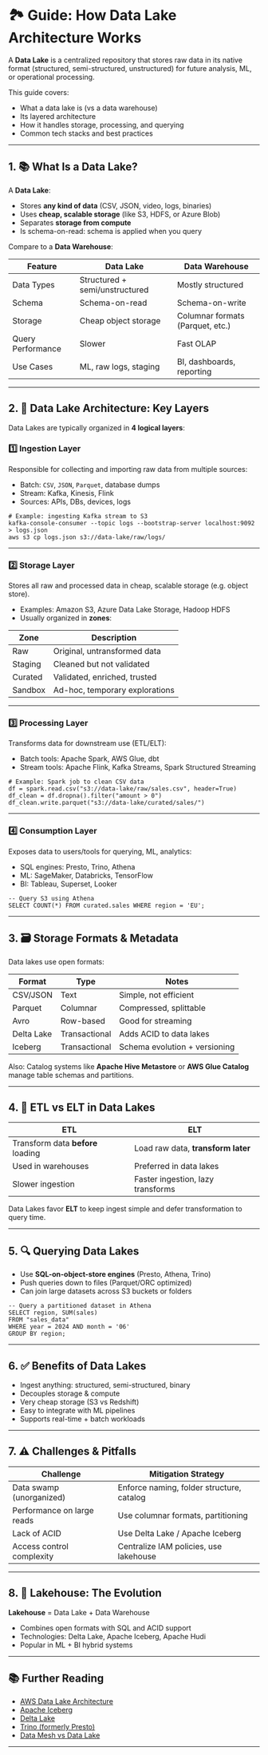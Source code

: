 # 🏞️ Guide: How Data Lake Architecture Works

A **Data Lake** is a centralized repository that stores raw data in its native format (structured, semi-structured, unstructured) for future analysis, ML, or operational processing.

This guide covers:
- What a data lake is (vs a data warehouse)
- Its layered architecture
- How it handles storage, processing, and querying
- Common tech stacks and best practices

---

## 1. 📚 What Is a Data Lake?

A **Data Lake**:
- Stores **any kind of data** (CSV, JSON, video, logs, binaries)
- Uses **cheap, scalable storage** (like S3, HDFS, or Azure Blob)
- Separates **storage from compute**
- Is schema-on-read: schema is applied when you query

Compare to a **Data Warehouse**:

| Feature               | Data Lake                      | Data Warehouse                   |
|-----------------------|---------------------------------|----------------------------------|
| Data Types            | Structured + semi/unstructured | Mostly structured                |
| Schema                | Schema-on-read                 | Schema-on-write                  |
| Storage               | Cheap object storage           | Columnar formats (Parquet, etc.) |
| Query Performance     | Slower                         | Fast OLAP                        |
| Use Cases             | ML, raw logs, staging           | BI, dashboards, reporting        |

---

## 2. 🧱 Data Lake Architecture: Key Layers

Data Lakes are typically organized in **4 logical layers**:

### 1️⃣ **Ingestion Layer**
Responsible for collecting and importing raw data from multiple sources:

- Batch: `CSV`, `JSON`, `Parquet`, database dumps
- Stream: Kafka, Kinesis, Flink
- Sources: APIs, DBs, devices, logs

```
# Example: ingesting Kafka stream to S3
kafka-console-consumer --topic logs --bootstrap-server localhost:9092 > logs.json
aws s3 cp logs.json s3://data-lake/raw/logs/
```

---

### 2️⃣ **Storage Layer**
Stores all raw and processed data in cheap, scalable storage (e.g. object store).

- Examples: Amazon S3, Azure Data Lake Storage, Hadoop HDFS
- Usually organized in **zones**:

| Zone        | Description                       |
|-------------|-----------------------------------|
| Raw         | Original, untransformed data      |
| Staging     | Cleaned but not validated         |
| Curated     | Validated, enriched, trusted      |
| Sandbox     | Ad-hoc, temporary explorations    |

---

### 3️⃣ **Processing Layer**
Transforms data for downstream use (ETL/ELT):

- Batch tools: Apache Spark, AWS Glue, dbt
- Stream tools: Apache Flink, Kafka Streams, Spark Structured Streaming

```
# Example: Spark job to clean CSV data
df = spark.read.csv("s3://data-lake/raw/sales.csv", header=True)
df_clean = df.dropna().filter("amount > 0")
df_clean.write.parquet("s3://data-lake/curated/sales/")
```

---

### 4️⃣ **Consumption Layer**
Exposes data to users/tools for querying, ML, analytics:

- SQL engines: Presto, Trino, Athena
- ML: SageMaker, Databricks, TensorFlow
- BI: Tableau, Superset, Looker

```
-- Query S3 using Athena
SELECT COUNT(*) FROM curated.sales WHERE region = 'EU';
```

---

## 3. 🗃️ Storage Formats & Metadata

Data lakes use open formats:

| Format     | Type         | Notes                        |
|------------|--------------|------------------------------|
| CSV/JSON   | Text         | Simple, not efficient        |
| Parquet    | Columnar     | Compressed, splittable       |
| Avro       | Row-based    | Good for streaming           |
| Delta Lake | Transactional| Adds ACID to data lakes      |
| Iceberg    | Transactional| Schema evolution + versioning|

Also: Catalog systems like **Apache Hive Metastore** or **AWS Glue Catalog** manage table schemas and partitions.

---

## 4. 🚢 ETL vs ELT in Data Lakes

| ETL                              | ELT                               |
|----------------------------------|------------------------------------|
| Transform data **before** loading | Load raw data, **transform later** |
| Used in warehouses                | Preferred in data lakes            |
| Slower ingestion                  | Faster ingestion, lazy transforms  |

Data Lakes favor **ELT** to keep ingest simple and defer transformation to query time.

---

## 5. 🔍 Querying Data Lakes

- Use **SQL-on-object-store engines** (Presto, Athena, Trino)
- Push queries down to files (Parquet/ORC optimized)
- Can join large datasets across S3 buckets or folders

```
-- Query a partitioned dataset in Athena
SELECT region, SUM(sales)
FROM "sales_data"
WHERE year = 2024 AND month = '06'
GROUP BY region;
```

---

## 6. ✅ Benefits of Data Lakes

- Ingest anything: structured, semi-structured, binary
- Decouples storage & compute
- Very cheap storage (S3 vs Redshift)
- Easy to integrate with ML pipelines
- Supports real-time + batch workloads

---

## 7. ⚠️ Challenges & Pitfalls

| Challenge                 | Mitigation Strategy                        |
|---------------------------|--------------------------------------------|
| Data swamp (unorganized)  | Enforce naming, folder structure, catalog  |
| Performance on large reads| Use columnar formats, partitioning         |
| Lack of ACID              | Use Delta Lake / Apache Iceberg            |
| Access control complexity | Centralize IAM policies, use lakehouse     |

---

## 8. 🔄 Lakehouse: The Evolution

**Lakehouse** = Data Lake + Data Warehouse

- Combines open formats with SQL and ACID support
- Technologies: Delta Lake, Apache Iceberg, Apache Hudi
- Popular in ML + BI hybrid systems

---

## 📚 Further Reading

- [AWS Data Lake Architecture](https://aws.amazon.com/big-data/datalakes-and-analytics/)
- [Apache Iceberg](https://iceberg.apache.org/)
- [Delta Lake](https://delta.io/)
- [Trino (formerly Presto)](https://trino.io/)
- [Data Mesh vs Data Lake](https://martinfowler.com/articles/data-mesh-principles.html)

---

